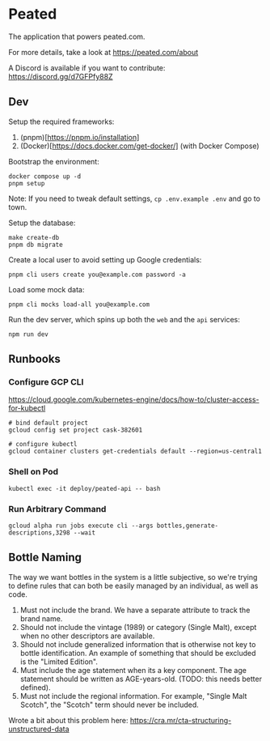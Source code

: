 # Peated

The application that powers peated.com.

For more details, take a look at https://peated.com/about

A Discord is available if you want to contribute: https://discord.gg/d7GFPfy88Z

## Dev

Setup the required frameworks:

1. (pnpm)[https://pnpm.io/installation]
2. (Docker)[https://docs.docker.com/get-docker/] (with Docker Compose)

Bootstrap the environment:

```
docker compose up -d
pnpm setup
```

Note: If you need to tweak default settings, `cp .env.example .env` and go to town.

Setup the database:

```
make create-db
pnpm db migrate
```

Create a local user to avoid setting up Google credentials:

```
pnpm cli users create you@example.com password -a
```

Load some mock data:

```
pnpm cli mocks load-all you@example.com
```

Run the dev server, which spins up both the `web` and the `api` services:

```
npm run dev
```

## Runbooks

### Configure GCP CLI

https://cloud.google.com/kubernetes-engine/docs/how-to/cluster-access-for-kubectl

```shell
# bind default project
gcloud config set project cask-382601

# configure kubectl
gcloud container clusters get-credentials default --region=us-central1
```

### Shell on Pod

```shell
kubectl exec -it deploy/peated-api -- bash
```

### Run Arbitrary Command

```shell
gcloud alpha run jobs execute cli --args bottles,generate-descriptions,3298 --wait
```

## Bottle Naming

The way we want bottles in the system is a little subjective, so we're trying to define rules that can both be easily managed by an individual, as well as code.

1. Must not include the brand. We have a separate attribute to track the brand name.
2. Should not include the vintage (1989) or category (Single Malt), except when no other descriptors are available.
3. Should not include generalized information that is otherwise not key to bottle identification. An example of something that should be excluded is the "Limited Edition".
4. Must include the age statement when its a key component. The age statement should be written as AGE-years-old. (TODO: this needs better defined).
5. Must not include the regional information. For example, "Single Malt Scotch", the "Scotch" term should never be included.

Wrote a bit about this problem here: https://cra.mr/cta-structuring-unstructured-data
